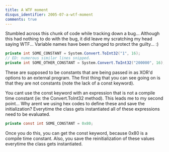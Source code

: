 ```yaml
---
title: A WTF moment
disqus_identifier: 2005-07-a-wtf-moment
comments: true
---
```


Stumbled across this chunk of code while tracking down a bug... Although this had nothing to do with the bug, it did leave my scratching my head saying WTF... Variable names have been changed to protect the guilty... :)

``` csharp
private int SOME_CONSTANT = System.Convert.ToInt32("1", 16);
// ED: numerous similar lines snipped.
private int SOME_OTHER_CONSTANT = System.Convert.ToInt32("200000", 16);
```

These are supposed to be constants that are being passed in as XOR'd options to an external program. The first thing that you can see going on is that they are not constants (note the lack of a const keyword).

You cant use the const keyword with an expression that is not a compile time constant (ie: the Convert.ToInt32 method). This leads me to my second point... Why arent we using hex codes to define these and save the initialization? Everytime the class gets instantiated all of these expressions need to be evaluated.

``` csharp
private const int SOME_CONSTANT = 0x80;
```

Once you do this, you can get the const keyword, because 0x80 is a compile time constant. Also, you save the reinitialization of these values everytime the class gets instantiated.
